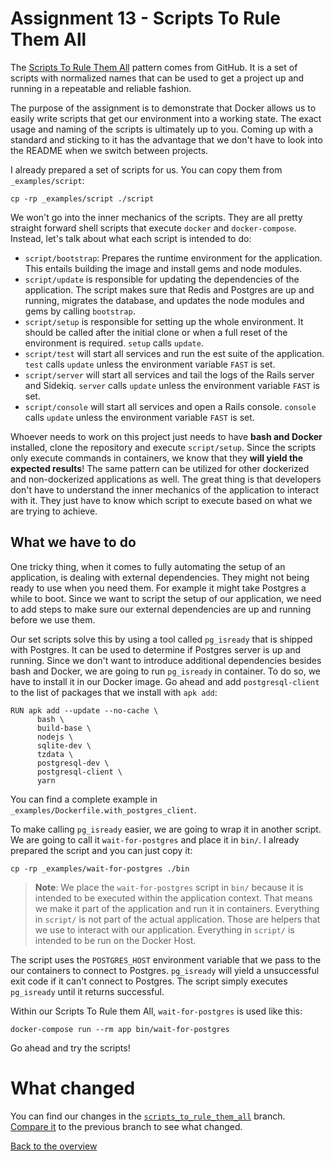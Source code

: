 # Assignment 13 - Scripts To Rule Them All

The [Scripts To Rule Them All](https://github.com/github/scripts-to-rule-them-all) pattern comes from GitHub. It is a set of scripts with normalized names that can be used to get a project up and running in a repeatable and reliable fashion.

The purpose of the assignment is to demonstrate that Docker allows us to easily write scripts that get our environment into a working state. The exact usage and naming of the scripts is ultimately up to you. Coming up with a standard and sticking to it has the advantage that we don't have to look into the README when we switch between projects.

I already prepared a set of scripts for us. You can copy them from `_examples/script`:
```
cp -rp _examples/script ./script
```

We won't go into the inner mechanics of the scripts. They are all pretty straight forward shell scripts that execute `docker` and `docker-compose`. Instead, let's talk about what each script is intended to do:
* `script/bootstrap`: Prepares the runtime environment for the application. This entails building the image and install gems and node modules.
* `script/update` is responsible for updating the dependencies of the application. The script makes sure that Redis and Postgres are up and running, migrates the database, and updates the node modules and gems by calling `bootstrap`.
* `script/setup` is responsible for setting up the whole environment. It should be called after the initial clone or when a full reset of the environment is required. `setup` calls `update`.
* `script/test` will start all services and run the est suite of the application. `test` calls `update` unless the environment variable `FAST` is set.
* `script/server` will start all services and tail the logs of the Rails server and Sidekiq. `server` calls `update` unless the environment variable `FAST` is set.
* `script/console` will start all services and open a Rails console. `console` calls `update` unless the environment variable `FAST` is set.

Whoever needs to work on this project just needs to have **bash and Docker** installed, clone the repository and execute `script/setup`. Since the scripts only execute commands in containers, we know that they **will yield the expected results**! The same pattern can be utilized for other dockerized and non-dockerized applications as well. The great thing is that developers don't have to understand the inner mechanics of the application to interact with it. They just have to know which script to execute based on what we are trying to achieve.

## What we have to do
One tricky thing, when it comes to fully automating the setup of an application, is dealing with external dependencies. They might not being ready to use when you need them. For example it might take Postgres a while to boot. Since we want to script the setup of our application, we need to add steps to make sure our external dependencies are up and running before we use them.

Our set scripts solve this by using a tool called `pg_isready` that is shipped with Postgres. It can be used to determine if Postgres server is up and running. Since we don't want to introduce additional dependencies besides bash and Docker, we are going to run `pg_isready` in container. To do so, we have to install it in our Docker image. Go ahead and add `postgresql-client` to the list of packages that we install with `apk add`:
```
RUN apk add --update --no-cache \
      bash \
      build-base \
      nodejs \
      sqlite-dev \
      tzdata \
      postgresql-dev \
      postgresql-client \
      yarn
```
You can find a complete example in `_examples/Dockerfile.with_postgres_client`.

To make calling `pg_isready` easier, we are going to wrap it in another script. We are going to call it `wait-for-postgres` and place it in `bin/`. I already prepared the script and you can just copy it:
```
cp -rp _examples/wait-for-postgres ./bin
```

> **Note**: We place the `wait-for-postgres` script in `bin/` because it is intended to be executed within the application context. That means we make it part of the application and run it in containers. Everything in `script/` is not part of the actual application. Those are helpers that we use to interact with our application. Everything in `script/` is intended to be run on the Docker Host.

The script uses the `POSTGRES_HOST` environment variable that we pass to the our containers to connect to Postgres. `pg_isready` will yield a unsuccessful exit code if it can't connect to Postgres. The script simply executes `pg_isready` until it returns successful.

Within our Scripts To Rule them All, `wait-for-postgres` is used like this:
```
docker-compose run --rm app bin/wait-for-postgres
```

Go ahead and try the scripts!

# What changed
You can find our changes in the [`scripts_to_rule_them_all`](https://github.com/jfahrer/dockerizing_rails/tree/scripts_to_rule_them_all) branch. [Compare it](https://github.com/jfahrer/dockerizing_rails/compare/spring...scripts_to_rule_them_all) to the previous branch to see what changed.

[Back to the overview](../README.md#assignments)
